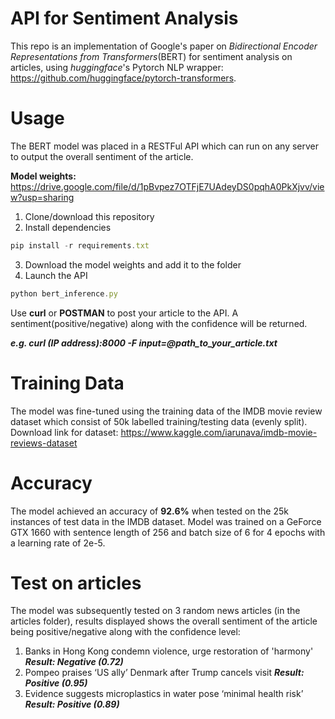 # API for Sentiment Analysis

This repo is an implementation of Google's paper on *Bidirectional Encoder Representations from Transformers*(BERT) for sentiment analysis on articles, using *huggingface*'s Pytorch NLP wrapper: https://github.com/huggingface/pytorch-transformers.

# Usage
The BERT model was placed in a RESTFul API which can run on any server to output the overall sentiment of the article.

**Model weights:** https://drive.google.com/file/d/1pBvpez7OTFjE7UAdeyDS0pqhA0PkXjvv/view?usp=sharing


1) Clone/download this repository
2) Install dependencies
```javascript
pip install -r requirements.txt
```
3) Download the model weights and add it to the folder
4) Launch the API
```javascript
python bert_inference.py 
```
Use **curl** or **POSTMAN** to post your article to the API. A sentiment(positive/negative) along with the confidence will be returned.

**_e.g. curl (IP address):8000 -F input=@path_to_your_article.txt_**

# Training Data
The model was fine-tuned using the training data of the IMDB movie review dataset which consist of 50k labelled training/testing data (evenly split). 
Download link for dataset: https://www.kaggle.com/iarunava/imdb-movie-reviews-dataset

# Accuracy
The model achieved an accuracy of **92.6%** when tested on the 25k instances of test data in the IMDB dataset.
Model was trained on a GeForce GTX 1660 with sentence length of 256 and batch size of 6 for 4 epochs with a learning rate of 2e-5.

# Test on articles
The model was subsequently tested on 3 random news articles (in the articles folder), results displayed shows the overall sentiment of the article being positive/negative along with the confidence level:

1) Banks in Hong Kong condemn violence, urge restoration of 'harmony'
  **_Result: Negative (0.72)_**
2) Pompeo praises ‘US ally’ Denmark after Trump cancels visit
  **_Result: Positive (0.95)_**
3) Evidence suggests microplastics in water pose ‘minimal health risk’
  **_Result: Positive (0.89)_**

